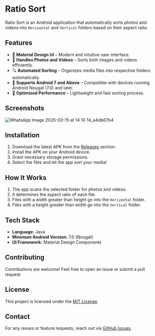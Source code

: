 # Ratio Sort

Ratio Sort is an Android application that automatically sorts photos and videos into `Horizontal` and `Vertical` folders based on their aspect ratio.

## Features
- 📱 **Material Design UI** – Modern and intuitive user interface.
- 📸 **Handles Photos and Videos** – Sorts both images and videos efficiently.
- 🔍 **Automated Sorting** – Organizes media files into respective folders automatically.
- 📂 **Supports Android 7 and Above** – Compatible with devices running Android Nougat (7.0) and later.
- 🚀 **Optimized Performance** – Lightweight and fast sorting process.

## Screenshots
![WhatsApp Image 2025-02-15 at 14 10 14_a4db67b4](https://github.com/user-attachments/assets/f2097085-a502-436a-aba0-211a8ceea40a)


## Installation
1. Download the latest APK from the [Releases](https://github.com/bhatiag41/ratiosort/releases) section.
2. Install the APK on your Android device.
3. Grant necessary storage permissions.
4. Select the files and let the app sort your media!

## How It Works
1. The app scans the selected folder for photos and videos.
2. It determines the aspect ratio of each file.
3. Files with a width greater than height go into the `Horizontal` folder.
4. Files with a height greater than width go into the `Vertical` folder.

## Tech Stack
- **Language:** Java
- **Minimum Android Version:** 7.0 (Nougat)
- **UI Framework:** Material Design Components

## Contributing
Contributions are welcome! Feel free to open an issue or submit a pull request.

## License
This project is licensed under the [MIT License](LICENSE).

## Contact
For any issues or feature requests, reach out via [GitHub Issues](https://github.com/bhatiag41/ratiosort/issues).


